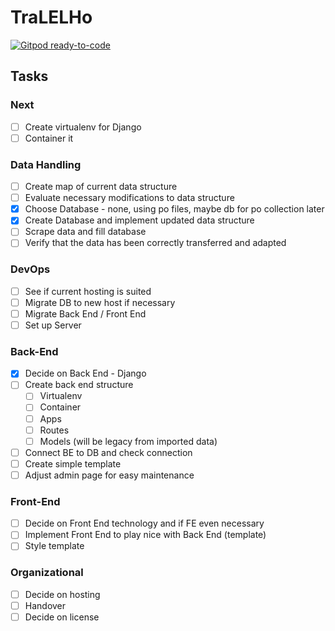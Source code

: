 # TraLELHo
[![Gitpod ready-to-code](https://img.shields.io/badge/Gitpod-ready--to--code-blue?logo=gitpod)](https://gitpod.io/#https://github.com/3ng7n33r/TraLELHo)

## Tasks
### Next
- [ ] Create virtualenv for Django
- [ ] Container it

### Data Handling
 - [ ] Create map of current data structure
  -   [ ] Evaluate necessary modifications to data structure
  -   [x] Choose Database - none, using po files, maybe db for po collection later
  -   [x] Create Database and implement updated data structure
  -  [ ]  Scrape data and fill database
  -   [ ] Verify that the data has been correctly transferred and adapted 
### DevOps
  - [ ] See if current hosting is suited
  - [ ] Migrate DB to new host if necessary
  - [ ] Migrate Back End / Front End
  - [ ] Set up Server
### Back-End
  -   [x] Decide on Back End - Django
  -   [ ] Create back end structure
	  -   [ ] Virtualenv
	  -   [ ] Container	  
	  -   [ ] Apps
	  -   [ ] Routes
	  -   [ ] Models (will be legacy from imported data)
  -   [ ] Connect BE to DB and check connection
  -   [ ] Create simple template
  -   [ ] Adjust admin page for easy maintenance
### Front-End
  -   [ ] Decide on Front End technology and if FE even necessary
  -   [ ] Implement Front End to play nice with Back End (template)
  -   [ ] Style template
### Organizational
  -   [ ] Decide on hosting
  -   [ ] Handover
  -  [ ] Decide on license

<!--stackedit_data:
eyJoaXN0b3J5IjpbLTEwNTkwMTY2NTYsNzMwOTk4MTE2XX0=
-->